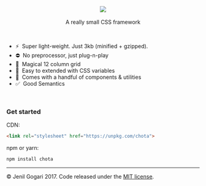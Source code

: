 <p align="center">
<img src="https://jenil.github.io/chota/logo.svg" />
<br><br>
A really small CSS framework
</p>

<br>


- ⚡️&nbsp; Super light-weight. Just 3kb (minified + gzipped).
- ⛔️&nbsp; No preprocessor, just plug-n-play
- 📐&nbsp; Magical 12 column grid
- 🌈&nbsp; Easy to extended with CSS variables
- 🎲&nbsp; Comes with a handful of components &amp; utilities
- ✅&nbsp; Good Semantics

<br>

### Get started

CDN:
```html
<link rel="stylesheet" href="https://unpkg.com/chota">
```

npm or yarn:
```bash
npm install chota
```


---

&copy; Jenil Gogari 2017. Code released under the [MIT license](https://github.com/jenil/chota/blob/master/LICENSE).
